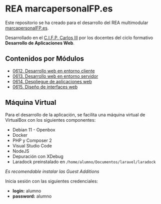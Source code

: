# REA marcapersonalFP.es

Este repositorio se ha creado para el desarrollo del REA multimodular [marcapersonalFP.es](https://marcapersonalfp.es).

Desarrollado en el [C.I.F.P. Carlos III](https://cifpcarlos3.es) por los docentes del ciclo formativo **Desarrollo de Aplicaciones Web**.

## Contenidos por Módulos

- [0612. Desarrollo web en entorno cliente](./documentos/)
- [0613. Desarrollo web en entorno servidor](./documentos/0613_Servidor/README.md)
- [0614. Despliegue de aplicaciones web](./documentos/)
- [0615. Diseño de interfaces web](./documentos/)

## Máquina Virtual

Para el desarrollo de la aplicación, se facilita una máquina virtual de VirtualBox con los siguientes componentes:

- Debian 11 - Openbox
- Docker
- PHP y Composer 2
- Visual Studio Code
- NodeJS
- Depuración con XDebug
- Laradock preinstalado en `/home/alumno/Documentos/laravel/laradock`

_Es recomendable instalar las Guest Additions_

Inicia sesión con las siguientes credenciales:

- **login:** alumno
- **password:** alumno
